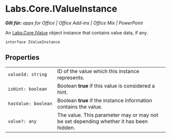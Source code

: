 
# Labs.Core.IValueInstance

 _**Gilt für:** apps for Office | Office Add-ins | Office Mix | PowerPoint_

An [Labs.Core.IValue](../../reference/office-mix/labs.core.ivalue.md) object instance that contains value data, if any.

```
interface IValueInstance
```


## Properties


|||
|:-----|:-----|
| `valueId: string`|ID of the value which this instance represents.|
| `isHint: boolean`|Boolean  **true** if this value is considered a hint.|
| `hasValue: boolean`|Boolean  **true** if the instance information contains the value.|
| `value?: any`|The value. This parameter may or may not be set depending whether it has been hidden.|
